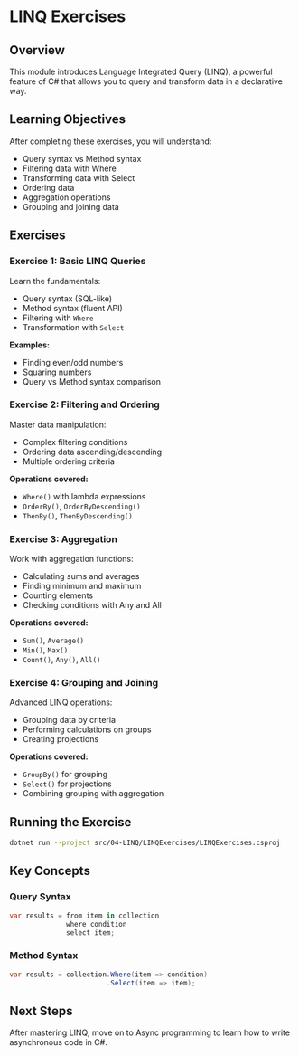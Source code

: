 # LINQ Exercises

## Overview
This module introduces Language Integrated Query (LINQ), a powerful feature of C# that allows you to query and transform data in a declarative way.

## Learning Objectives
After completing these exercises, you will understand:
- Query syntax vs Method syntax
- Filtering data with Where
- Transforming data with Select
- Ordering data
- Aggregation operations
- Grouping and joining data

## Exercises

### Exercise 1: Basic LINQ Queries
Learn the fundamentals:
- Query syntax (SQL-like)
- Method syntax (fluent API)
- Filtering with `Where`
- Transformation with `Select`

**Examples:**
- Finding even/odd numbers
- Squaring numbers
- Query vs Method syntax comparison

### Exercise 2: Filtering and Ordering
Master data manipulation:
- Complex filtering conditions
- Ordering data ascending/descending
- Multiple ordering criteria

**Operations covered:**
- `Where()` with lambda expressions
- `OrderBy()`, `OrderByDescending()`
- `ThenBy()`, `ThenByDescending()`

### Exercise 3: Aggregation
Work with aggregation functions:
- Calculating sums and averages
- Finding minimum and maximum
- Counting elements
- Checking conditions with Any and All

**Operations covered:**
- `Sum()`, `Average()`
- `Min()`, `Max()`
- `Count()`, `Any()`, `All()`

### Exercise 4: Grouping and Joining
Advanced LINQ operations:
- Grouping data by criteria
- Performing calculations on groups
- Creating projections

**Operations covered:**
- `GroupBy()` for grouping
- `Select()` for projections
- Combining grouping with aggregation

## Running the Exercise
```bash
dotnet run --project src/04-LINQ/LINQExercises/LINQExercises.csproj
```

## Key Concepts

### Query Syntax
```csharp
var results = from item in collection
              where condition
              select item;
```

### Method Syntax
```csharp
var results = collection.Where(item => condition)
                        .Select(item => item);
```

## Next Steps
After mastering LINQ, move on to Async programming to learn how to write asynchronous code in C#.

